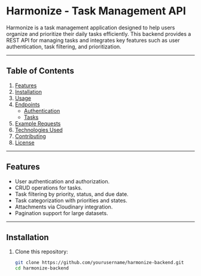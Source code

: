 # Harmonize - Task Management API

Harmonize is a task management application designed to help users organize and prioritize their daily tasks efficiently. This backend provides a REST API for managing tasks and integrates key features such as user authentication, task filtering, and prioritization.

---

## Table of Contents

1. [Features](#features)
2. [Installation](#installation)
3. [Usage](#usage)
4. [Endpoints](#endpoints)
   - [Authentication](#authentication)
   - [Tasks](#tasks)
5. [Example Requests](#example-requests)
6. [Technologies Used](#technologies-used)
7. [Contributing](#contributing)
8. [License](#license)

---

## Features

- User authentication and authorization.
- CRUD operations for tasks.
- Task filtering by priority, status, and due date.
- Task categorization with priorities and states.
- Attachments via Cloudinary integration.
- Pagination support for large datasets.

---

## Installation

1. Clone this repository:
   ```bash
   git clone https://github.com/yourusername/harmonize-backend.git
   cd harmonize-backend
   ```
